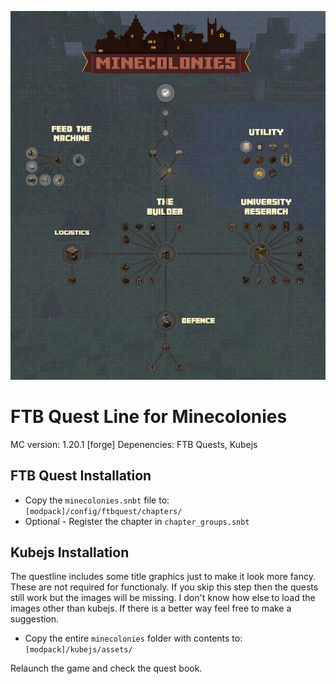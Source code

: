 ![Questline Screenshot](screenshot.png)

# FTB Quest Line for Minecolonies
MC version: 1.20.1 [forge]
Depenencies: FTB Quests, Kubejs

## FTB Quest Installation
* Copy the `minecolonies.snbt` file to: `[modpack]/config/ftbquest/chapters/`
* Optional - Register the chapter in `chapter_groups.snbt`

## Kubejs Installation
The questline includes some title graphics just to make it look more fancy. 
These are not required for functionaly. If you skip this step then the quests still work but the images will be missing. 
I don't know how else to load the images other than kubejs. If there is a better way feel free to make a suggestion.

* Copy the entire `minecolonies` folder with contents to: `[modpack]/kubejs/assets/`

Relaunch the game and check the quest book. 
